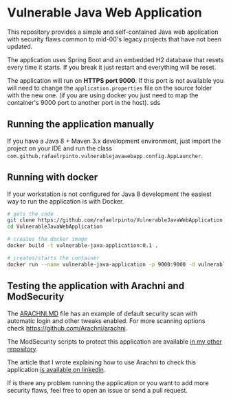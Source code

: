 # Vulnerable Java Web Application

This repository provides a simple and self-contained Java web application with security flaws common to mid-00's legacy projects that have not been updated.

The application uses Spring Boot and an embedded H2 database that resets every time it starts. If you break it just restart and everything will be reset.

The application will run on **HTTPS port 9000**. If this port is not available you will need to change the `application.properties` file on the source folder with the new one. (if you are using docker you just need to map the container's 9000 port to another port in the host).
sds
## Running the application manually

If you have a Java 8 + Maven 3.x development environment, just import the project on your IDE and run the class `com.github.rafaelrpinto.vulnerablejavawebapp.config.AppLauncher`.

## Running with docker

If your workstation is not configured for Java 8 development the easiest way to run the application is with Docker.

```bash
# gets the code
git clone https://github.com/rafaelrpinto/VulnerableJavaWebApplication
cd VulnerableJavaWebApplication

# creates the docker image
docker build -t vulnerable-java-application:0.1 .

# creates/starts the container
docker run --name vulnerable-java-application -p 9000:9000 -d vulnerable-java-application:0.1
```
## Testing the application with Arachni and ModSecurity

The [ARACHNI.MD](https://github.com/rafaelrpinto/VulnerableJavaWebApplication/blob/master/ARACHNI.MD) file has an example of default security scan with automatic login and other tweaks enabled. For more scanning options check https://github.com/Arachni/arachni.

The ModSecurity scripts to protect this application are available [in my other repository](https://github.com/rafaelrpinto/ModSecurityScripts).

The article that I wrote explaining how to use Arachni to check this application [is available on linkedin](https://www.linkedin.com/pulse/identifying-security-flaws-legacy-web-applications-arachni-pinto). 

If is there any problem running the application or you want to add more security flaws, feel free to open an issue or send a pull request.
